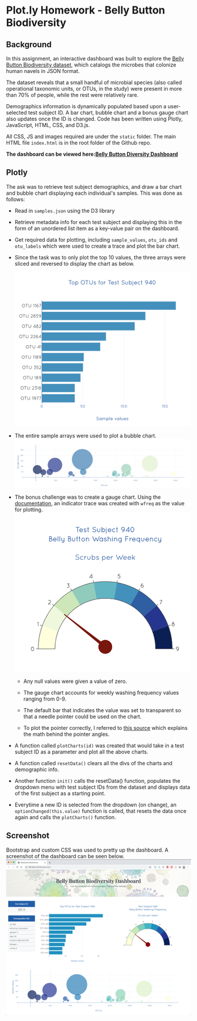 # Plot.ly Homework - Belly Button Biodiversity

## Background 
In this assignment, an interactive dashboard was built to explore the [Belly Button Biodiversity dataset](/data/samples.json), which catalogs the microbes that colonize human navels in JSON format.

The dataset reveals that a small handful of microbial species (also called operational taxonomic units, or OTUs, in the study) were present in more than 70% of people, while the rest were relatively rare.

Demographics information is dynamically populated based upon  a user-selected test subject ID. A bar chart, bubble chart and a bonus gauge chart also updates once the ID is changed. Code has been written using Plotly, JavaScript, HTML, CSS, and D3.js.

All CSS, JS and images required are under the `static` folder. The main HTML file `index.html` is in the root folder of the Github repo.

**The dashboard can be viewed here:[Belly Button Diversity Dashboard](https://neha-nayeem.github.io/plotly-challenge)**

## Plotly

The ask was to retrieve test subject demographics, and draw a bar chart and bubble chart displaying each individual's samples. This was done as follows:

* Read in `samples.json` using the D3 library

* Retrieve metadata info for each test subject and displaying this in the form of an unordered list item as a key-value pair on the dashboard.

* Get required data for plotting, including `sample_values`, `otu_ids` and `otu_labels` which were used to create a trace and plot the bar chart.

* Since the task was to only plot the top 10 values, the three arrays were sliced and reversed to display the chart as below.

  ![Bar Chart](static/images/bar-chart.png)

* The entire sample arrays were used to plot a bubble chart.
  ![Bubble Chart](static/images/bubble-chart.png)

* The bonus challenge was to create a gauge chart. Using the [documentation](https://plot.ly/javascript/gauge-charts/), an indicator trace was created with `wfreq` as the value for plotting. 
  ![Gauge Chart](static/images/gauge-chart.png)
    * Any null values were given a value of zero.

    * The gauge chart accounts for weekly washing frequency values ranging from 0-9.

    * The default bar that indicates the value was set to transparent so that a needle pointer could be used on the chart.

    * To plot the pointer correctly, I referred to [this source](https://com2m.de/blog/technology/gauge-charts-with-plotly/) which explains the math behind the pointer angles.


* A function called `plotCharts(id)` was created that would take in a test subject ID as a parameter and plot all the above charts.

* A function called `resetData()` clears all the divs of the charts and demographic info.

* Another function `init()` calls the resetData() function, populates the dropdown menu with test subject IDs from the dataset and displays data of the first subject as a starting point.

* Everytime a new ID is selected from the dropdown (on change), an `optionChanged(this.value)` function is called, that resets the data once again and calls the `plotCharts()` function.

## Screenshot

Bootstrap and custom CSS was used to pretty up the dashboard. A screenshot of the dashboard can be seen below.
  ![Dashboard](static/images/dashboard.png)

